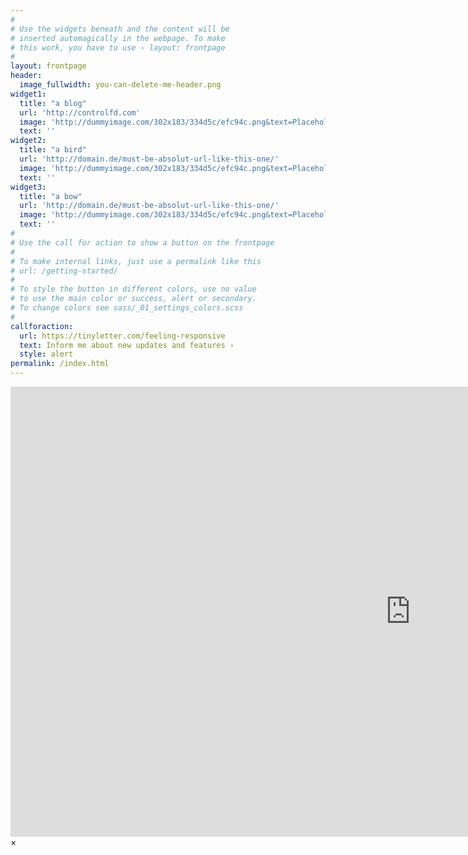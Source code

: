 ```yaml
---
#
# Use the widgets beneath and the content will be
# inserted automagically in the webpage. To make
# this work, you have to use › layout: frontpage
#
layout: frontpage
header:
  image_fullwidth: you-can-delete-me-header.png
widget1:
  title: "a blog"
  url: 'http://controlfd.com'
  image: 'http://dummyimage.com/302x183/334d5c/efc94c.png&text=Placeholder'
  text: ''
widget2:
  title: "a bird"
  url: 'http://domain.de/must-be-absolut-url-like-this-one/'
  image: 'http://dummyimage.com/302x183/334d5c/efc94c.png&text=Placeholder'
  text: ''
widget3:
  title: "a bow"
  url: 'http://domain.de/must-be-absolut-url-like-this-one/'
  image: 'http://dummyimage.com/302x183/334d5c/efc94c.png&text=Placeholder'
  text: ''
#
# Use the call for action to show a button on the frontpage
#
# To make internal links, just use a permalink like this
# url: /getting-started/
#
# To style the button in different colors, use no value
# to use the main color or success, alert or secondary.
# To change colors see sass/_01_settings_colors.scss
#
callforaction:
  url: https://tinyletter.com/feeling-responsive
  text: Inform me about new updates and features ›
  style: alert
permalink: /index.html
---
```

<div id="videoModal" class="reveal-modal large" data-reveal="">
  <div class="flex-video widescreen vimeo" style="display: block;">
    <iframe width="1280" height="720" src="https://www.youtube.com/embed/3b5zCFSmVvU" frameborder="0" allowfullscreen></iframe>
  </div>
  <a class="close-reveal-modal">&#215;</a>
</div>
